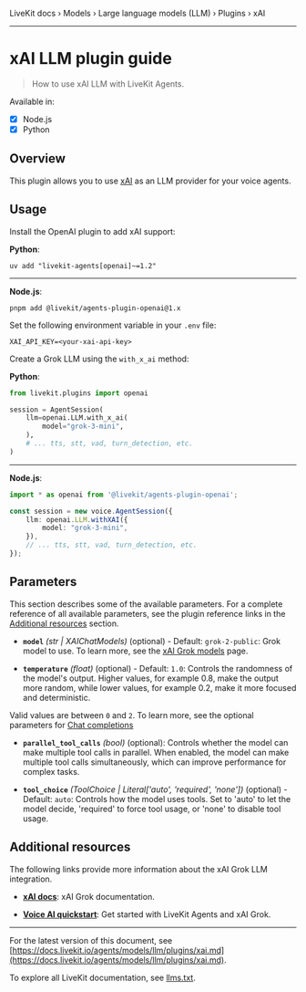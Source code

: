 LiveKit docs › Models › Large language models (LLM) › Plugins › xAI

---

# xAI LLM plugin guide

> How to use xAI LLM with LiveKit Agents.

Available in:
- [x] Node.js
- [x] Python

## Overview

This plugin allows you to use [xAI](https://x.ai/) as an LLM provider for your voice agents.

## Usage

Install the OpenAI plugin to add xAI support:

**Python**:

```shell
uv add "livekit-agents[openai]~=1.2"

```

---

**Node.js**:

```shell
pnpm add @livekit/agents-plugin-openai@1.x

```

Set the following environment variable in your `.env` file:

```shell
XAI_API_KEY=<your-xai-api-key>

```

Create a Grok LLM using the `with_x_ai` method:

**Python**:

```python
from livekit.plugins import openai

session = AgentSession(
    llm=openai.LLM.with_x_ai(
        model="grok-3-mini",
    ),
    # ... tts, stt, vad, turn_detection, etc.
)

```

---

**Node.js**:

```typescript
import * as openai from '@livekit/agents-plugin-openai';

const session = new voice.AgentSession({
    llm: openai.LLM.withXAI({
        model: "grok-3-mini",
    }),
    // ... tts, stt, vad, turn_detection, etc.
});

```

## Parameters

This section describes some of the available parameters. For a complete reference of all available parameters, see the plugin reference links in the [Additional resources](#additional-resources) section.

- **`model`** _(str | XAIChatModels)_ (optional) - Default: `grok-2-public`: Grok model to use. To learn more, see the [xAI Grok models](https://docs.x.ai/docs/models) page.

- **`temperature`** _(float)_ (optional) - Default: `1.0`: Controls the randomness of the model's output. Higher values, for example 0.8, make the output more random, while lower values, for example 0.2, make it more focused and deterministic.

Valid values are between `0` and `2`. To learn more, see the optional parameters for [Chat completions](https://docs.x.ai/docs/api-reference#chat-completions)

- **`parallel_tool_calls`** _(bool)_ (optional): Controls whether the model can make multiple tool calls in parallel. When enabled, the model can make multiple tool calls simultaneously, which can improve performance for complex tasks.

- **`tool_choice`** _(ToolChoice | Literal['auto', 'required', 'none'])_ (optional) - Default: `auto`: Controls how the model uses tools. Set to 'auto' to let the model decide, 'required' to force tool usage, or 'none' to disable tool usage.

## Additional resources

The following links provide more information about the xAI Grok LLM integration.

- **[xAI docs](https://docs.x.ai/docs/overview)**: xAI Grok documentation.

- **[Voice AI quickstart](https://docs.livekit.io/agents/start/voice-ai.md)**: Get started with LiveKit Agents and xAI Grok.

---


For the latest version of this document, see [https://docs.livekit.io/agents/models/llm/plugins/xai.md](https://docs.livekit.io/agents/models/llm/plugins/xai.md).

To explore all LiveKit documentation, see [llms.txt](https://docs.livekit.io/llms.txt).